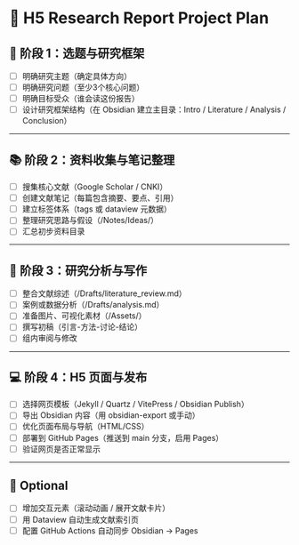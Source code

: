 # 🧭 H5 Research Report Project Plan

## 🎯 阶段 1：选题与研究框架

- [ ] 明确研究主题（确定具体方向）
- [ ] 明确研究问题（至少3个核心问题）
- [ ] 明确目标受众（谁会读这份报告）
- [ ] 设计研究框架结构（在 Obsidian 建立主目录：Intro / Literature / Analysis / Conclusion）

---

## 📚 阶段 2：资料收集与笔记整理

- [ ] 搜集核心文献（Google Scholar / CNKI）
- [ ] 创建文献笔记（每篇包含摘要、要点、引用）
- [ ] 建立标签体系（tags 或 dataview 元数据）
- [ ] 整理研究思路与假设（/Notes/Ideas/）
- [ ] 汇总初步资料目录

---

## 🧩 阶段 3：研究分析与写作

- [ ] 整合文献综述（/Drafts/literature_review.md）
- [ ] 案例或数据分析（/Drafts/analysis.md）
- [ ] 准备图片、可视化素材（/Assets/）
- [ ] 撰写初稿（引言-方法-讨论-结论）
- [ ] 组内审阅与修改

---

## 💻 阶段 4：H5 页面与发布

- [ ] 选择网页模板（Jekyll / Quartz / VitePress / Obsidian Publish）
- [ ] 导出 Obsidian 内容（用 obsidian-export 或手动）
- [ ] 优化页面布局与导航（HTML/CSS）
- [ ] 部署到 GitHub Pages（推送到 main 分支，启用 Pages）
- [ ] 验证网页是否正常显示

---

## 🌱 Optional

- [ ] 增加交互元素（滚动动画 / 展开文献卡片）
- [ ] 用 Dataview 自动生成文献索引页
- [ ] 配置 GitHub Actions 自动同步 Obsidian → Pages